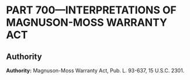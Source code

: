 # PART 700—INTERPRETATIONS OF MAGNUSON-MOSS WARRANTY ACT


## Authority

**Authority:** Magnuson-Moss Warranty Act, Pub. L. 93-637, 15 U.S.C. 2301.


